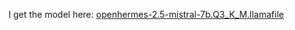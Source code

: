 I get the model here: [openhermes-2.5-mistral-7b.Q3_K_M.llamafile](https://huggingface.co/Bojun-Feng/OpenHermes-2.5-Mistral-7B-llamafile)